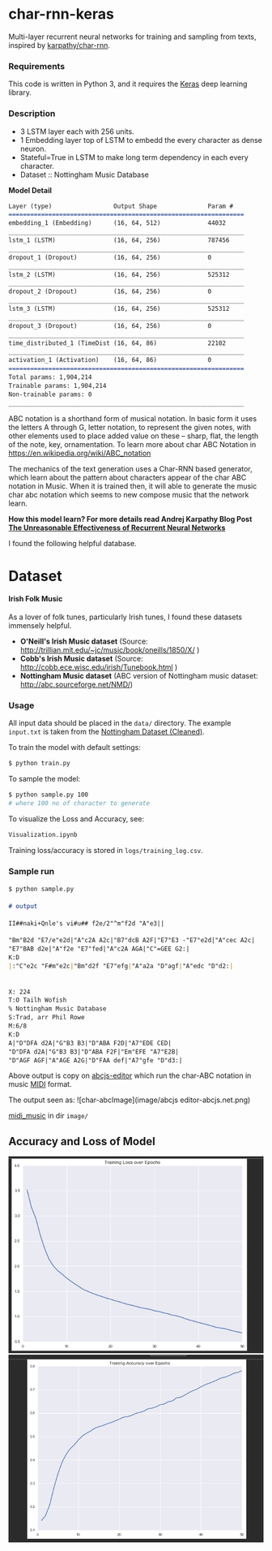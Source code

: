 # char-rnn-keras

Multi-layer recurrent neural networks for training and sampling from texts, inspired by [karpathy/char-rnn](https://github.com/karpathy/char-rnn).

### Requirements

This code is written in Python 3, and it requires the [Keras](https://keras.io) deep learning library.

### Description
* 3 LSTM layer each with 256 units.
* 1 Embedding layer top of LSTM to embedd the every character as dense neuron.
* Stateful=True in LSTM to make long term dependency in each every character.
* Dataset :: Nottingham Music Database

**Model Detail**
```markdown
Layer (type)                 Output Shape              Param #   
=================================================================
embedding_1 (Embedding)      (16, 64, 512)             44032     
_________________________________________________________________
lstm_1 (LSTM)                (16, 64, 256)             787456    
_________________________________________________________________
dropout_1 (Dropout)          (16, 64, 256)             0         
_________________________________________________________________
lstm_2 (LSTM)                (16, 64, 256)             525312    
_________________________________________________________________
dropout_2 (Dropout)          (16, 64, 256)             0         
_________________________________________________________________
lstm_3 (LSTM)                (16, 64, 256)             525312    
_________________________________________________________________
dropout_3 (Dropout)          (16, 64, 256)             0         
_________________________________________________________________
time_distributed_1 (TimeDist (16, 64, 86)              22102     
_________________________________________________________________
activation_1 (Activation)    (16, 64, 86)              0         
=================================================================
Total params: 1,904,214
Trainable params: 1,904,214
Non-trainable params: 0
_________________________________________________________________
```
ABC notation is a shorthand form of musical notation. In basic form it uses the letters A through G, letter notation, to represent the given notes, with other elements used to place added value on these – sharp, flat, the length of the note, key, ornamentation. 
To learn more about char ABC Notation in https://en.wikipedia.org/wiki/ABC_notation

The mechanics of the text generation uses a Char-RNN based generator, which learn about the pattern about characters appear of the char ABC notation in Music.
When it is trained then, it will able to generate the music char abc notation which seems to new compose music that the network learn.

**How this model learn? For more details read Andrej Karpathy Blog Post [The Unreasonable Effectiveness of Recurrent Neural Networks](http://karpathy.github.io/2015/05/21/rnn-effectiveness/)**

I found the following helpful database.
# Dataset
#### Irish Folk Music 

As a lover of folk tunes, particularly Irish tunes, I found these datasets immensely helpful.
- **O'Neill's Irish Music dataset** (Source: http://trillian.mit.edu/~jc/music/book/oneills/1850/X/ )
- **Cobb's Irish Music dataset** (Source: http://cobb.ece.wisc.edu/irish/Tunebook.html )
- **Nottingham Music dataset** (ABC version of Nottingham music dataset: http://abc.sourceforge.net/NMD/)
### Usage

All input data should be placed in the `data/` directory. The example `input.txt` is taken from the [Nottingham Dataset (Cleaned)](https://github.com/jukedeck/nottingham-dataset).

To train the model with default settings:
```bash
$ python train.py
```

To sample the model:
```bash
$ python sample.py 100
# where 100 no of character to generate
```

To visualize the Loss and Accuracy, see:
```bash
Visualization.ipynb
```
Training loss/accuracy is stored in `logs/training_log.csv`.

### Sample run
```markdown
$ python sample.py

# output 

II##naki+Qnle's vi#u## f2e/2"^m"f2d "A"e3||

"Bm"B2d "E7/e"e2d|"A"c2A A2c|"B7"dcB A2F|"E7"E3 -"E7"e2d|"A"cec A2c|
"E7"BAB d2e|"A"f2e "E7"fed|"A"c2A AGA|"C"=GEE G2:|
K:D
|:"C"e2c "F#m"e2c|"Bm"d2f "E7"efg|"A"a2a "D"agf|"A"edc "D"d2:|


X: 224
T:O Tailh Wofish
% Nottingham Music Database
S:Trad, arr Phil Rowe
M:6/8
K:D
A|"D"DFA d2A|"G"B3 B3|"D"ABA F2D|"A7"EDE CED|
"D"DFA d2A|"G"B3 B3|"D"ABA F2F|"Em"EFE "A7"E2B|
"D"AGF AGF|"A"AGE A2G|"D"FAA def|"A7"gfe "D"d3:|

```
Above output is copy on [abcjs-editor](https://abcjs.net/abcjs-editor.html)  which run the char-ABC notation in music [MIDI](https://en.wikipedia.org/wiki/MIDI) format.

The output seen as:
![char-abcImage](image/abcjs editor-abcjs.net.png)


[midi_music](image/o_tailh_wofish.midi) in dir `image/` 


## Accuracy and Loss of Model

![loss](image/char_rnn_music_loss.png) 
![accuracy](image/char_rnn_music_accuracy.png)
